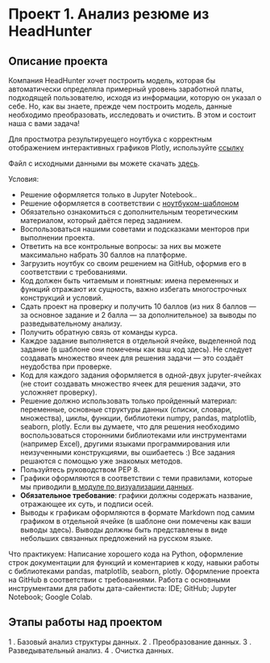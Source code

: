 # Проект 1. Анализ резюме из HeadHunter

## Описание проекта
Компания HeadHunter хочет построить модель, которая бы автоматически определяла примерный уровень заработной платы, подходящей пользователю, исходя из информации, которую он указал о себе. Но, как вы знаете, прежде чем построить модель, данные необходимо преобразовать, исследовать и очистить. В этом и состоит наша с вами задача!

Для простмотра результируещего ноутбука с корректным отображением интерактивных графиков Plotly, используйте [ссылку](https://nbviewer.org/github/askornyakov1977/Skillfactory-DST/blob/main/Project_1/Project-1.%20%D0%9D%D0%BE%D1%83%D1%82%D0%B1%D1%83%D0%BA.ipynb) 

Файл с исходными данными вы можете скачать [здесь](https://drive.google.com/file/d/1Mq5zVJdDa2-S1FNx_upGdSNb_BgFDvi7/view?usp=sharing).

Условия:
- Решение оформляется только в Jupyter Notebook..
- Решение оформляется в соответствии с [ноутбуком-шаблоном](https://lms.skillfactory.ru/assets/courseware/v1/1577d067038f8073197105c174f05822/asset-v1:SkillFactory+DST-3.0+28FEB2021+type@asset+block/Project-1._%D0%9D%D0%BE%D1%83%D1%82%D0%B1%D1%83%D0%BA-%D1%88%D0%B0%D0%B1%D0%BB%D0%BE%D0%BD.ipynb)
- Обязательно ознакомиться с дополнительным теоретическим материалом, который даётся перед заданием.
- Воспользоваться нашими советами и подсказками менторов при выполнении проекта.
- Ответить на все контрольные вопросы: за них вы можете максимально набрать 30 баллов на платформе.
- Загрузить ноутбук со своим решением на GitHub, оформив его в соответствии с требованиями.
- Код должен быть читаемым и понятным: имена переменных и функций отражают их сущность, важно избегать многострочных конструкций и условий.
- Сдать проект на проверку и получить 10 баллов (из них 8 баллов — за основное задание и 2 балла — за дополнительное) за выводы по разведывательному анализу.
- Получить обратную связь от команды курса.
- Каждое задание выполняется в отдельной ячейке, выделенной под задание (в шаблоне они помечены как ваш код здесь). Не следует создавать множество ячеек для решения задачи — это создаёт неудобства при проверке.
- Код для каждого задания оформляется в одной-двух jupyter-ячейках (не стоит создавать множество ячеек для решения задачи, это усложняет проверку).
- Решение должно использовать только пройденный материал: переменные, основные структуры данных (списки, словари, множества), циклы, функции, библиотеки numpy, pandas, matplotlib, seaborn, plotly. Если вы думаете, что для решения необходимо воспользоваться сторонними библиотеками или инструментами (например Excel), другими языками программирования или неизученными конструкциями, вы ошибаетесь :) Все задания решаются с помощью уже знакомых методов.
- Пользуйтесь руководством PEP 8.
- Графики оформляются в соответствии с теми правилами, которые мы приводили [в модуле по визуализации данных](https://lms.skillfactory.ru/courses/course-v1:SkillFactory+DST-3.0+28FEB2021/jump_to_id/f18cdc4b64f1486aa89201de8696cfb7).
- **Обязательное требование**: графики должны содержать название, отражающее их суть, и подписи осей.
- Выводы к графикам оформляются в формате Markdown под самим графиком в отдельной ячейке (в шаблоне они помечены как ваши выводы здесь). Выводы должны быть представлены в виде небольших связанных предложений на русском языке.

Что практикуем:
Написание хорошего кода на Python, оформление строк документации для функций и коментариев к коду, навыки работы с библиотеками pandas, matplotlib, seaborn, plotly. Оформление проекта на GitHub в соответствии с требованиями. Работа с основными инструментами для работы дата-сайентиста: 
    IDE;
    GitHub;
    Jupyter Notebook;
    Google Colab.


## Этапы работы над проектом

1 . Базовый анализ структуры данных.
2 . Преобразование данных.
3 . Разведывательный анализ.
4 . Очистка данных.
